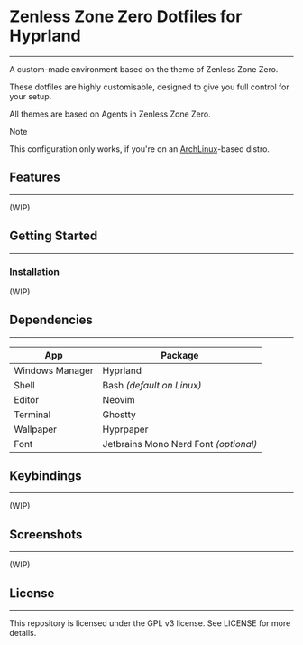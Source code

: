 # Zenless Zone Zero Dotfiles for Hyprland
----------
A custom-made environment based on the theme of Zenless Zone Zero.

These dotfiles are highly customisable, designed to give you full control
for your setup.

All themes are based on Agents in Zenless Zone Zero.

> [!NOTE]
> This configuration only works, if you're on an [ArchLinux](https://archlinux.org/)-based distro.

## Features
----------
(WIP)

## Getting Started
----------
### Installation
(WIP)

## Dependencies
----------
| App | Package |
| -------------- | --------------- |
| Windows Manager | Hyprland |
| Shell | Bash *(default on Linux)* |
| Editor | Neovim |
| Terminal | Ghostty |
| Wallpaper | Hyprpaper |
| Font | Jetbrains Mono Nerd Font *(optional)* |

## Keybindings
----------
(WIP)

## Screenshots
----------
(WIP)

## License
----------
This repository is licensed under the GPL v3 license.
See LICENSE for more details.
